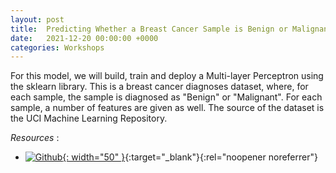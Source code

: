 ```yaml
---
layout: post
title:  Predicting Whether a Breast Cancer Sample is Benign or Malignant
date:   2021-12-20 00:00:00 +0000
categories: Workshops
---
```

For this model, we will build, train and deploy a Multi-layer Perceptron using the sklearn library. This is a breast cancer diagnoses dataset, where, for each sample, the sample is diagnosed as "Benign" or "Malignant". For each sample, a number of features are given as well. The source of the dataset is the UCI Machine Learning Repository.

*Resources* :

* [![Github](https://github.githubassets.com/images/modules/logos_page/GitHub-Mark.png){: width="50" }](https://github.com/aws-samples/aws-healthcare-lifescience-ai-ml-sample-notebooks/blob/main/workshops/Bring_Your_Own_Sklearn_Classifier/byo_mlp_classifier/sklearn_bring_your_own_MLP_Classifier_Breast_Diagnostic.ipynb){:target="_blank"}{:rel="noopener noreferrer"}
